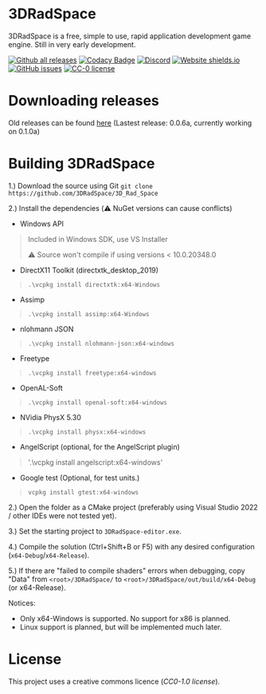 # 3DRadSpace

3DRadSpace is a free, simple to use, rapid application development game engine. Still in very early development. 

[![Github all releases](https://img.shields.io/github/downloads/3DRadSpace/3D_Rad_Space/total.svg)](https://GitHub.com/3DRadSpace/3D_Rad_Space/releases/)
[![Codacy Badge](https://app.codacy.com/project/badge/Grade/fb1763ca6663456f934c96ad109aefd8)](https://www.codacy.com/gh/NicusorN5/3D_Rad_Space/dashboard?utm_source=github.com&amp;utm_medium=referral&amp;utm_content=NicusorN5/3D_Rad_Space&amp;utm_campaign=Badge_Grade)
[![Discord](https://img.shields.io/discord/319515587263070209.svg?label=&logo=discord&logoColor=ffffff&color=7389D8&labelColor=6A7EC2)](https://discord.gg/9BcQQyu)
[![Website shields.io](https://img.shields.io/website-up-down-green-red/http/3dradspace.com.svg)](http://3dradspace.org/)
[![GitHub issues](https://img.shields.io/github/issues/3DRadSpace/3D_Rad_Space.svg)](https://GitHub.com/3DRadSpace/3D_Rad_Space/issues/)
[![CC-0 license](https://img.shields.io/badge/License-CC--0-blue.svg)](https://creativecommons.org/licenses/by-nd/4.0)

# Downloading releases

Old releases can be found [here](https://github.com/3DRadSpace/3D_Rad_Space/releases) (Lastest release: 0.0.6a, currently working on 0.1.0a)

# Building 3DRadSpace

1.) Download the source using Git
`git clone https://github.com/3DRadSpace/3D_Rad_Space`

2.) Install the dependencies (⚠️ NuGet versions can cause conflicts)

- Windows API 
> Included in Windows SDK, use VS Installer
>
> ⚠️ Source won't compile if using versions < 10.0.20348.0
- DirectX11 Toolkit (directxtk_desktop_2019)
> `.\vcpkg install directxtk:x64-Windows`
- Assimp
> `.\vcpkg install assimp:x64-Windows`
- nlohmann JSON
> `.\vcpkg install nlohmann-json:x64-windows`
- Freetype
> `.\vcpkg install freetype:x64-windows`
- OpenAL-Soft
> `.\vcpkg install openal-soft:x64-windows`
- NVidia PhysX 5.30
> `.\vcpkg install physx:x64-windows`
- AngelScript (optional, for the AngelScript plugin)
> '.\vcpkg install angelscript:x64-windows'

- Google test (Optional, for test units.)
> `vcpkg install gtest:x64-windows`

2.) Open the folder as a CMake project (preferably using Visual Studio 2022 / other IDEs were not tested yet).

3.) Set the starting project to `3DRadSpace-editor.exe`.

4.) Compile the solution (Ctrl+Shift+B or F5) with any desired configuration (`x64-Debug`/`x64-Release`).

5.) If there are "failed to compile shaders" errors when debugging, copy "Data" from `<root>/3DRadSpace/` to `<root>/3DRadSpace/out/build/x64-Debug` (or x64-Release).

Notices: 

- Only x64-Windows is supported. No support for x86 is planned. 
- Linux support is planned, but will be implemented much later.

# License 
 This project uses a creative commons licence (*CC0-1.0 license*).
